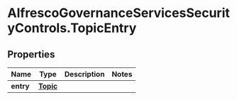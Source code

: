 # AlfrescoGovernanceServicesSecurityControls.TopicEntry

## Properties
Name | Type | Description | Notes
------------ | ------------- | ------------- | -------------
**entry** | [**Topic**](Topic.md) |  | 


